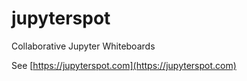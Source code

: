 # jupyterspot
Collaborative Jupyter Whiteboards

See [https://jupyterspot.com](https://jupyterspot.com)
